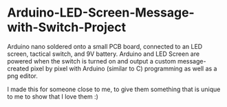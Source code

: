 # Arduino-LED-Screen-Message-with-Switch-Project
Arduino nano soldered onto a small PCB board, connected to an LED screen, tactical switch, and 9V battery. Arduino and LED Screen are powered when the switch is turned on and output a custom message- created pixel by pixel with Arduino (similar to C) programming as well as a png editor.



I made this for someone close to me, to give them something that is unique to me to show that I love them :)
